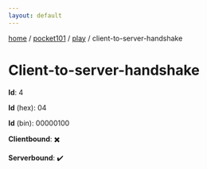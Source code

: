 ```yaml
---
layout: default
---
```


[home](/)  /  [pocket101](/protocol/pocket101)  /  [play](/protocol/pocket101/play)  /  client-to-server-handshake

# Client-to-server-handshake

**Id**: 4

**Id** (hex): 04

**Id** (bin): 00000100

**Clientbound**: ✖️

**Serverbound**: ✔️

